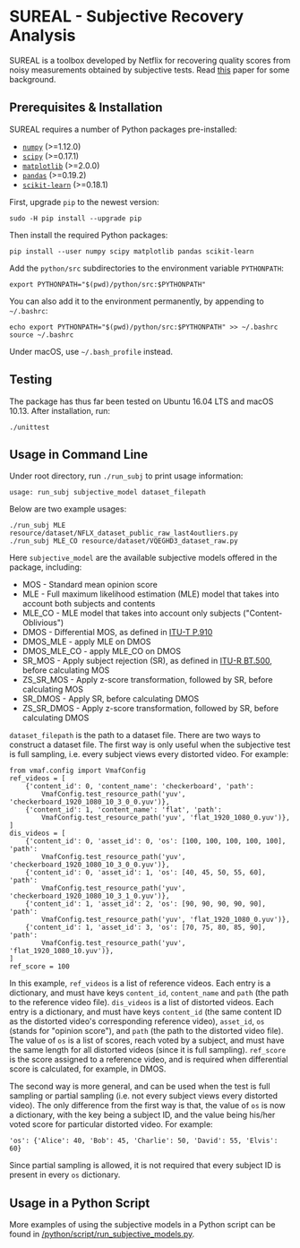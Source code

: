 SUREAL - Subjective Recovery Analysis
===================

SUREAL is a toolbox developed by Netflix for recovering quality scores from noisy measurements obtained by subjective tests. Read [this](resource/doc/dcc17v3.pdf) paper for some background.

## Prerequisites & Installation

SUREAL requires a number of Python packages pre-installed:

  - [`numpy`](http://www.numpy.org/) (>=1.12.0)
  - [`scipy`](http://www.scipy.org/) (>=0.17.1)
  - [`matplotlib`](http://matplotlib.org/1.3.1/index.html) (>=2.0.0)
  - [`pandas`](http://pandas.pydata.org/) (>=0.19.2)
  - [`scikit-learn`](http://scikit-learn.org/stable/) (>=0.18.1)

First, upgrade `pip` to the newest version:

```
sudo -H pip install --upgrade pip
```

Then install the required Python packages:

```
pip install --user numpy scipy matplotlib pandas scikit-learn
```

Add the `python/src` subdirectories to the environment variable `PYTHONPATH`:

```
export PYTHONPATH="$(pwd)/python/src:$PYTHONPATH"
```

You can also add it to the environment permanently, by appending to `~/.bashrc`:

```
echo export PYTHONPATH="$(pwd)/python/src:$PYTHONPATH" >> ~/.bashrc
source ~/.bashrc
```

Under macOS, use `~/.bash_profile` instead.

## Testing

The package has thus far been tested on Ubuntu 16.04 LTS and macOS 10.13. After installation, run:

```
./unittest
```

## Usage in Command Line

Under root directory, run `./run_subj` to print usage information:

```
usage: run_subj subjective_model dataset_filepath 
```

Below are two example usages:

```
./run_subj MLE resource/dataset/NFLX_dataset_public_raw_last4outliers.py
./run_subj MLE_CO resource/dataset/VQEGHD3_dataset_raw.py
```

Here `subjective_model` are the available subjective models offered in the package, including:
  - MOS - Standard mean opinion score
  - MLE - Full maximum likelihood estimation (MLE) model that takes into account both subjects and contents
  - MLE_CO - MLE model that takes into account only subjects ("Content-Oblivious")
  - DMOS - Differential MOS, as defined in [ITU-T P.910](https://www.itu.int/rec/T-REC-P.910)
  - DMOS_MLE - apply MLE on DMOS
  - DMOS_MLE_CO - apply MLE_CO on DMOS
  - SR_MOS - Apply subject rejection (SR), as defined in [ITU-R BT.500](https://www.itu.int/rec/R-REC-BT.500), before calculating MOS
  - ZS_SR_MOS - Apply z-score transformation, followed by SR, before calculating MOS
  - SR_DMOS - Apply SR, before calculating DMOS
  - ZS_SR_DMOS - Apply z-score transformation, followed by SR, before calculating DMOS

`dataset_filepath` is the path to a dataset file. There are two ways to construct a dataset file. The first way is only useful when the subjective test is full sampling, i.e. every subject views every distorted video. For example:

```
from vmaf.config import VmafConfig
ref_videos = [
    {'content_id': 0, 'content_name': 'checkerboard', 'path': 
        VmafConfig.test_resource_path('yuv', 'checkerboard_1920_1080_10_3_0_0.yuv')},
    {'content_id': 1, 'content_name': 'flat', 'path': 
        VmafConfig.test_resource_path('yuv', 'flat_1920_1080_0.yuv')},
]
dis_videos = [
    {'content_id': 0, 'asset_id': 0, 'os': [100, 100, 100, 100, 100], 'path': 
        VmafConfig.test_resource_path('yuv', 'checkerboard_1920_1080_10_3_0_0.yuv')},
    {'content_id': 0, 'asset_id': 1, 'os': [40, 45, 50, 55, 60],  'path': 
        VmafConfig.test_resource_path('yuv', 'checkerboard_1920_1080_10_3_1_0.yuv')},
    {'content_id': 1, 'asset_id': 2, 'os': [90, 90, 90, 90, 90],  'path': 
        VmafConfig.test_resource_path('yuv', 'flat_1920_1080_0.yuv')},
    {'content_id': 1, 'asset_id': 3, 'os': [70, 75, 80, 85, 90],  'path': 
        VmafConfig.test_resource_path('yuv', 'flat_1920_1080_10.yuv')},
]
ref_score = 100
```

In this example, `ref_videos` is a list of reference videos. Each entry is a dictionary, and must have keys `content_id`, `content_name` and `path` (the path to the reference video file). `dis_videos` is a list of distorted videos. Each entry is a dictionary, and must have keys `content_id` (the same content ID as the distorted video's corresponding reference video), `asset_id`, `os` (stands for "opinion score"), and `path` (the path to the distorted video file). The value of `os` is a list of scores, reach voted by a subject, and must have the same length for all distorted videos (since it is full sampling). `ref_score` is the score assigned to a reference video, and is required when differential score is calculated, for example, in DMOS.

The second way is more general, and can be used when the test is full sampling or partial sampling (i.e. not every subject views every distorted video). The only difference from the first way is that, the value of `os` is now a dictionary, with the key being a subject ID, and the value being his/her voted score for particular distorted video. For example:

```
'os': {'Alice': 40, 'Bob': 45, 'Charlie': 50, 'David': 55, 'Elvis': 60}
```

Since partial sampling is allowed, it is not required that every subject ID is present in every `os` dictionary.

## Usage in a Python Script

More examples of using the subjective models in a Python script can be found in [/python/script/run_subjective_models.py](/python/script/run_subjective_models.py).
